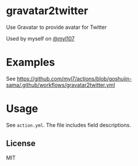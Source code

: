 # gravatar2twitter

Use Gravatar to provide avatar for Twitter

Used by myself on [@myl107](https://twitter.com/myl107)

# Examples

See https://github.com/myl7/actions/blob/goshujin-sama/.github/workflows/gravatar2twitter.yml

# Usage

See `action.yml`. The file includes field descriptions.

## License

MIT
